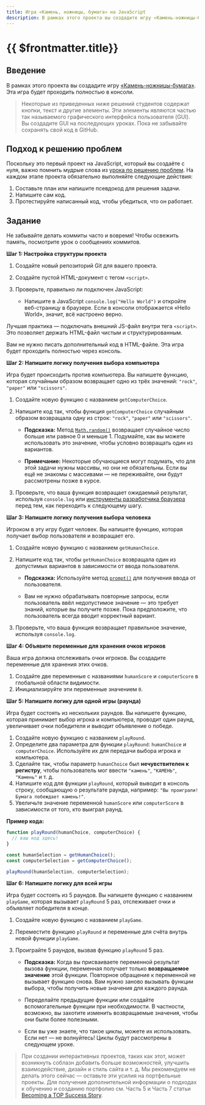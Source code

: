```yaml
---
title: Игра «Камень, ножницы, бумага» на JavaScript
description: В рамках этого проекта вы создадите игру «Камень-ножницы-бумага». Эта игра будет проходить полностью в консоли.
---
```


# {{ $frontmatter.title}}

## Введение

В рамках этого проекта вы создадите игру [«Камень-ножницы-бумага»](https://ru.wikipedia.org/wiki/%D0%9A%D0%B0%D0%BC%D0%B5%D0%BD%D1%8C,_%D0%BD%D0%BE%D0%B6%D0%BD%D0%B8%D1%86%D1%8B,_%D0%B1%D1%83%D0%BC%D0%B0%D0%B3%D0%B0). Эта игра будет проходить полностью в консоли.

> Некоторые из приведенных ниже решений студентов содержат кнопки, текст и другие элементы. Эти элементы являются частью так называемого графического интерфейса пользователя (GUI). Вы создадите GUI на последующих уроках. Пока не забывайте сохранять свой код в GitHub.

## Подход к решению проблем

Поскольку это первый проект на JavaScript, который вы создаёте с нуля, важно помнить мудрые слова из [урока по решению проблем](./problem-solving.md). На каждом этапе проекта обязательно выполняйте следующие действия:

1. Составьте план или напишите псевдокод для решения задачи.
2. Напишите сам код.
3. Протестируйте написанный код, чтобы убедиться, что он работает.

## Задание

Не забывайте делать коммиты часто и вовремя! Чтобы освежить память, посмотрите урок о сообщениях коммитов.

**Шаг 1: Настройка структуры проекта**

1. Создайте новый репозиторий Git для вашего проекта.
2. Создайте пустой HTML-документ с тегом `<script>`.
3. Проверьте, правильно ли подключен JavaScript:

   - Напишите в JavaScript `console.log("Hello World")` и откройте веб-страницу в браузере. Если в консоли отображается «Hello World», значит, всё настроено верно.

Лучшая практика — подключать внешний JS-файл внутри тега `<script>`. Это позволяет держать HTML-файл чистым и структурированным.

Вам не нужно писать дополнительный код в HTML-файле. Эта игра будет проходить полностью через консоль.

**Шаг 2: Напишите логику получения выбора компьютера**

Игра будет происходить против компьютера. Вы напишете функцию, которая случайным образом возвращает одно из трёх значений: `"rock"`, `"paper"` или `"scissors"`.

1. Создайте новую функцию с названием `getComputerChoice`.
2. Напишите код так, чтобы функция `getComputerChoice` случайным образом возвращала одну из строк: `"rock"`, `"paper"` или `"scissors"`.

   - **Подсказка:** Метод [`Math.random()`](https://doka.guide/js/math-random/) возвращает случайное число больше или равное 0 и меньше 1. Подумайте, как вы можете использовать это значение, чтобы условно возвращать один из вариантов.

   - **Примечание:** Некоторые обучающиеся могут подумать, что для этой задачи нужны массивы, но они не обязательны. Если вы ещё не знакомы с массивами — не переживайте, они будут рассмотрены позже в курсе.

3. Проверьте, что ваша функция возвращает ожидаемый результат, используя `console.log` или [инструменты разработчика браузера](./javascript-developer-tools.md) перед тем, как переходить к следующему шагу.

**Шаг 3: Напишите логику получения выбора человека**

Игроком в эту игру будет человек. Вы напишете функцию, которая получает выбор пользователя и возвращает его.

1. Создайте новую функцию с названием `getHumanChoice`.
2. Напишите код так, чтобы `getHumanChoice` возвращала один из допустимых вариантов в зависимости от ввода пользователя.

   - **Подсказка:** Используйте метод [`prompt()`](https://doka.guide/js/prompt/) для получения ввода от пользователя.

   - Вам не нужно обрабатывать повторные запросы, если пользователь ввёл недопустимое значение — это требует знаний, которые вы получите позже. Пока предположите, что пользователь всегда вводит корректный вариант.

3. Проверьте, что ваша функция возвращает правильное значение, используя `console.log`.

**Шаг 4: Объявите переменные для хранения очков игроков**

Ваша игра должна отслеживать очки игроков. Вы создадите переменные для хранения этих очков.

1. Создайте две переменные с названиями `humanScore` и `computerScore` в глобальной области видимости.
2. Инициализируйте эти переменные значением `0`.

**Шаг 5: Напишите логику для одной игры (раунда)**

Игра будет состоять из нескольких раундов. Вы напишете функцию, которая принимает выбор игрока и компьютера, проводит один раунд, увеличивает очки победителя и выводит объявление о победе.

1. Создайте новую функцию с названием `playRound`.
2. Определите два параметра для функции `playRound`: `humanChoice` и `computerChoice`. Используйте их для передачи выбора игрока и компьютера.
3. Сделайте так, чтобы параметр `humanChoice` был **нечувствителен к регистру**, чтобы пользователь мог ввести `"камень"`, `"КАМЕНЬ"`, `"Камень"` и т. д.
4. Напишите код для функции `playRound`, который выводит в консоль строку, сообщающую о результате раунда, например: `"Вы проиграли! Бумага побеждает камень!"`.
5. Увеличьте значение переменной `humanScore` или `computerScore` в зависимости от того, кто выиграл раунд.

**Пример кода:**

```javascript
function playRound(humanChoice, computerChoice) {
  // ваш код здесь!
}

const humanSelection = getHumanChoice();
const computerSelection = getComputerChoice();

playRound(humanSelection, computerSelection);
```

**Шаг 6: Напишите логику для всей игры**

Игра будет состоять из 5 раундов. Вы напишете функцию с названием `playGame`, которая вызывает `playRound` 5 раз, отслеживает очки и объявляет победителя в конце.

1. Создайте новую функцию с названием `playGame`.
2. Переместите функцию `playRound` и переменные для счёта внутрь новой функции `playGame`.
3. Проиграйте 5 раундов, вызвав функцию `playRound` 5 раз.

   - **Подсказка:** Когда вы присваиваете переменной результат вызова функции, переменная получает только **возвращаемое значение** этой функции. Повторное обращение к переменной не вызывает функцию снова. Вам нужно заново вызывать функции выбора, чтобы получить новые значения для каждого раунда.

   - Переделайте предыдущие функции или создайте вспомогательные функции при необходимости. В частности, возможно, вы захотите изменить возвращаемые значения, чтобы они были более полезными.

   - Если вы уже знаете, что такое циклы, можете их использовать. Если нет — не волнуйтесь! Циклы будут рассмотрены в следующем уроке.

> При создании интерактивных проектов, таких как этот, может возникнуть соблазн добавить больше возможностей, улучшить взаимодействие, дизайн и стиль сайта и т. д. Мы рекомендуем не делать этого сейчас — оставьте эти усилия на портфельные проекты. Для получения дополнительной информации о подходах к обучению и созданию портфолио см. Часть 5 и Часть 7 статьи [Becoming a TOP Success Story](https://www.theodinproject.com).

